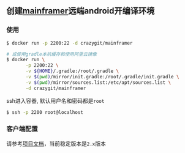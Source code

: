 ## 创建[mainframer](https://github.com/buildfoundation/mainframer)远端android开编译环境


### 使用

```bash
$ docker run -p 2200:22 -d crazygit/mainframer

# 或使用gradle本机缓存和使用阿里云镜像
$ docker run \
       -p 2200:22 \
       -v ${HOME}/.gradle:/root/.gradle \
       -v $(pwd)/mirror/init.gradle:/root/.gradle/init.gradle \
       -v $(pwd)/mirror/sources.list:/etc/apt/sources.list \
       -d crazygit/mainframer
```

ssh进入容器, 默认用户名和密码都是`root`

```bash
$ ssh -p 2200 root@localhost
```

### 客户端配置

请参考[项目文档](https://github.com/buildfoundation/mainframer/tree/2.x)，当前稳定版本是`2.x`版本
